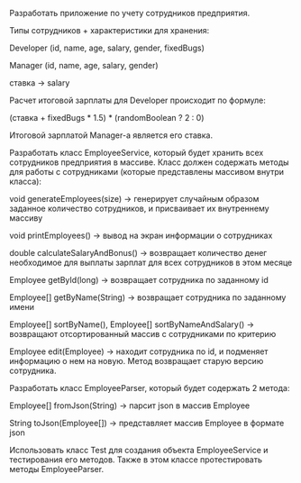 Разработать приложение по учету сотрудников предприятия.

Типы сотрудников + характеристики для хранения:

Developer (id, name, age, salary, gender, fixedBugs)

Manager (id, name, age, salary, gender)

ставка -> salary


Расчет итоговой зарплаты для Developer происходит по формуле:

(ставка + fixedBugs * 1.5) * (randomBoolean ? 2 : 0) 

Итоговой зарплатой Manager-а является его ставка.
 

Разработать класс EmployeeService, который будет хранить всех сотрудников предприятия в массиве. 
Класс должен содержать методы для работы с сотрудниками (которые представлены массивом внутри класса):

void generateEmployees(size) -> генерирует случайным образом заданное количество сотрудников, и присваивает их внутреннему массиву

void printEmployees() -> вывод на экран информации о сотрудниках

double calculateSalaryAndBonus() -> возвращает количество денег необходимое для выплаты зарплат для всех сотрудников в этом месяце

Employee getById(long) -> возвращает сотрудника по заданному id

Employee[] getByName(String) -> возвращает сотрудника по заданному имени

Employee[] sortByName(), Employee[] sortByNameAndSalary() -> возвращают отсортированный массив с сотрудниками по критерию

Employee edit(Employee) -> находит сотрудника по id, и подменяет информацию о нем на новую. Метод возвращает старую версию сотрудника.


Разработать класс EmployeeParser, который будет содержать 2 метода:

Employee[] fromJson(String) -> парсит json в массив Employee

String toJson(Employee[]) -> представляет массив Employee в формате json


Использовать класс Test для создания объекта EmployeeService и тестирования его методов. Также в этом классе протестировать методы EmployeeParser.
